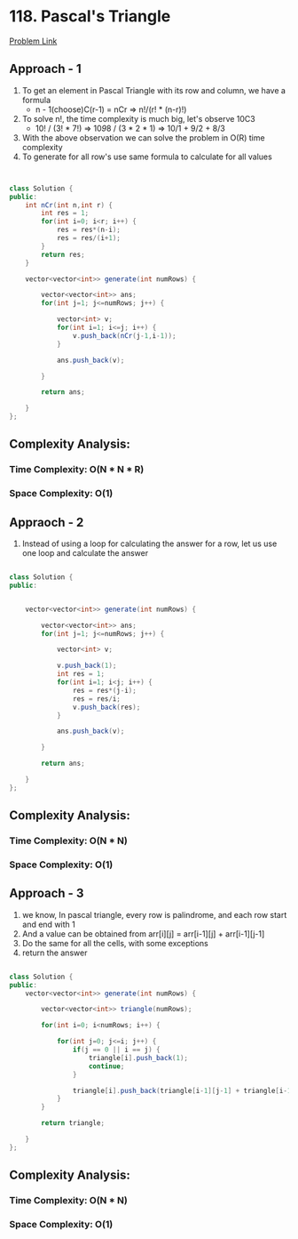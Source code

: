 # 118. Pascal's Triangle

[Problem Link](https://leetcode.com/problems/pascals-triangle/)

## Approach - 1

1. To get an element in Pascal Triangle with its row and column, we have a formula
   - n - 1(choose)C(r-1) = nCr => n!/(r! \* (n-r)!)
2. To solve n!, the time complexity is much big, let's observe 10C3
   - 10! / (3! * 7!) => 10*9*8 / (3 * 2 \* 1) => 10/1 + 9/2 + 8/3
3. With the above observation we can solve the problem in O(R) time complexity
4. To generate for all row's use same formula to calculate for all values

```Java


class Solution {
public:
    int nCr(int n,int r) {
        int res = 1;
        for(int i=0; i<r; i++) {
            res = res*(n-i);
            res = res/(i+1);
        }
        return res;
    }

    vector<vector<int>> generate(int numRows) {

        vector<vector<int>> ans;
        for(int j=1; j<=numRows; j++) {

            vector<int> v;
            for(int i=1; i<=j; i++) {
                v.push_back(nCr(j-1,i-1));
            }

            ans.push_back(v);

        }

        return ans;

    }
};
```

## Complexity Analysis:

### Time Complexity: O(N \* N \* R)

### Space Complexity: O(1)

## Appraoch - 2

1. Instead of using a loop for calculating the answer for a row, let us use one loop and calculate the answer

```Java

class Solution {
public:


    vector<vector<int>> generate(int numRows) {

        vector<vector<int>> ans;
        for(int j=1; j<=numRows; j++) {

            vector<int> v;

            v.push_back(1);
            int res = 1;
            for(int i=1; i<j; i++) {
                res = res*(j-i);
                res = res/i;
                v.push_back(res);
            }

            ans.push_back(v);

        }

        return ans;

    }
};

```

## Complexity Analysis:

### Time Complexity: O(N \* N)

### Space Complexity: O(1)

## Approach - 3

1. we know, In pascal triangle, every row is palindrome, and each row start and end with 1
2. And a value can be obtained from arr[i][j] = arr[i-1][j] + arr[i-1][j-1]
3. Do the same for all the cells, with some exceptions
4. return the answer

```Java

class Solution {
public:
    vector<vector<int>> generate(int numRows) {

        vector<vector<int>> triangle(numRows);

        for(int i=0; i<numRows; i++) {

            for(int j=0; j<=i; j++) {
                if(j == 0 || i == j) {
                    triangle[i].push_back(1);
                    continue;
                }

                triangle[i].push_back(triangle[i-1][j-1] + triangle[i-1][j]);
            }
        }

        return triangle;

    }
};

```

## Complexity Analysis:

### Time Complexity: O(N \* N)

### Space Complexity: O(1)
